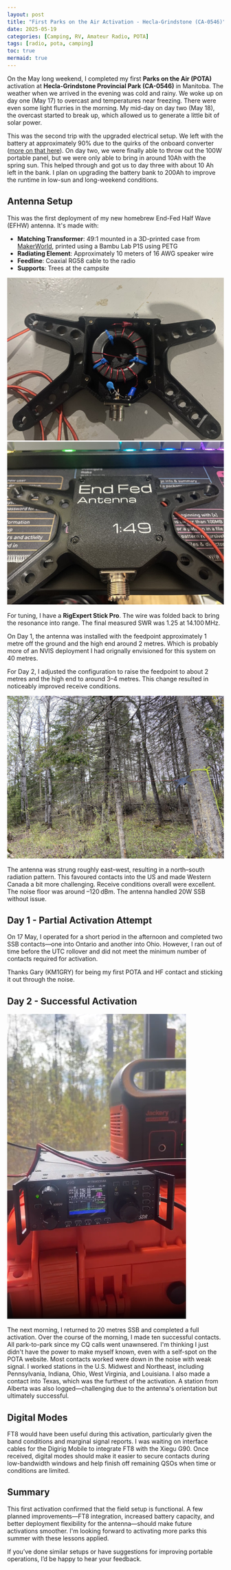 ```yaml
---
layout: post
title: "First Parks on the Air Activation - Hecla-Grindstone (CA-0546)"
date: 2025-05-19
categories: [Camping, RV, Amateur Radio, POTA]
tags: [radio, pota, camping]
toc: true
mermaid: true
---
```


On the May long weekend, I completed my first **Parks on the Air (POTA)** activation at **Hecla-Grindstone Provincial Park (CA-0546)** in Manitoba. The weather when we arrived in the evening was cold and rainy. We woke up on day one (May 17) to overcast and temperatures near freezing. There were even some light flurries in the morning. My mid-day on day two (May 18), the overcast started to break up, which allowed us to generate a little bit of solar power.

This was the second trip with the upgraded electrical setup. We left with the battery at approximately 90% due to the quirks of the onboard converter ([more on that here](/posts/camping-trailer-electrical/)). On day two, we were finally able to throw out the 100W portable panel, but we were only able to bring in around 10Ah with the spring sun. This helped through and got us to day three with about 10 Ah left in the bank. I plan on upgrading the battery bank to 200Ah to improve the runtime in low-sun and long-weekend conditions.

## Antenna Setup

This was the first deployment of my new homebrew End-Fed Half Wave (EFHW) antenna. It's made with:
- **Matching Transformer**: 49:1 mounted in a 3D-printed case from [MakerWorld](https://makerworld.com/en/models/811197-end-fed-antenna-efhw-winder?from=search#profileId-752571), printed using a Bambu Lab P1S using PETG
- **Radiating Element**: Approximately 10 meters of 16 AWG speaker wire
- **Feedline**: Coaxial RG58 cable to the radio
- **Supports**: Trees at the campsite

![Antenna Internals](/assets/img/2025-05-19-first-POTA-activation/antenna-open.jpg)
![Antenna Complete](/assets/img/2025-05-19-first-POTA-activation/antenna-closed.jpg)

For tuning, I have a **RigExpert Stick Pro**. The wire was folded back to bring the resonance into range. The final measured SWR was 1.25 at 14.100 MHz.

On Day 1, the antenna was installed with the feedpoint approximately 1 metre off the ground and the high end around 2 metres. Which is probably more of an NVIS deployment I had orignally envisioned for this system on 40 metres.

For Day 2, I adjusted the configuration to raise the feedpoint to about 2 metres and the high end to around 3–4 metres. This change resulted in noticeably improved receive conditions.

![Antenna Deployed](/assets/img/2025-05-19-first-POTA-activation/antenna-deployed.jpg)

The antenna was strung roughly east–west, resulting in a north–south radiation pattern. This favoured contacts into the US and made Western Canada a bit more challenging. Receive conditions overall were excellent. The noise floor was around –120 dBm. The antenna handled 20W SSB without issue.

## Day 1 - Partial Activation Attempt

On 17 May, I operated for a short period in the afternoon and completed two SSB contacts—one into Ontario and another into Ohio. However, I ran out of time before the UTC rollover and did not meet the minimum number of contacts required for activation.

Thanks Gary (KM1GRY) for being my first POTA and HF contact and sticking it out through the noise. 

## Day 2 - Successful Activation

![Radio Setup](/assets/img/2025-05-19-first-POTA-activation/radio.png)

The next morning, I returned to 20 metres SSB and completed a full activation. Over the course of the morning, I made ten successful contacts. All park-to-park since my CQ calls went unawnsered. I'm thinking I just didn't have the power to make myself known, even with a self-spot on the POTA website. Most contacts worked were down in the noise with weak signal. I worked stations in the U.S. Midwest and Northeast, including Pennsylvania, Indiana, Ohio, West Virginia, and Louisiana. I also made a contact into Texas, which was the furthest of the activation. A station from Alberta was also logged—challenging due to the antenna's orientation but ultimately successful.

## Digital Modes

FT8 would have been useful during this activation, particularly given the band conditions and marginal signal reports. I was waiting on interface cables for the Digirig Mobile to integrate FT8 with the Xiegu G90. Once received, digital modes should make it easier to secure contacts during low-bandwidth windows and help finish off remaining QSOs when time or conditions are limited.

## Summary

This first activation confirmed that the field setup is functional. A few planned improvements—FT8 integration, increased battery capacity, and better deployment flexibility for the antenna—should make future activations smoother. I'm looking forward to activating more parks this summer with these lessons applied.

If you’ve done similar setups or have suggestions for improving portable operations, I’d be happy to hear your feedback.